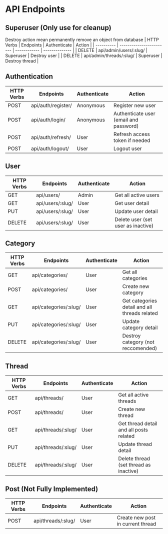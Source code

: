 # API Endpoints
## Superuser (Only use for cleanup)
Destroy action mean permanently remove an object from database
| HTTP Verbs | Endpoints                | Authenticate | Action         |
| ---------- | ------------------------ | ------------ | -------------- |
| DELETE     | api/admin/users/:slug/   | Superuser    | Destroy user   |
| DELETE     | api/admin/threads/:slug/ | Superuser    | Destroy thread |
## Authentication
| HTTP Verbs | Endpoints          | Authenticate | Action                                 |
| ---------- | ------------------ | ------------ | -------------------------------------- |
| POST       | api/auth/register/ | Anonymous    | Register new user                      |
| POST       | api/auth/login/    | Anonymous    | Authenticate user (email and password) |
| POST       | api/auth/refresh/  | User         | Refresh access token if needed         |
| POST       | api/auth/logout/   | User         | Logout user                            |
## User
| HTTP Verbs | Endpoints        | Authenticate | Action                             |
| ---------- | ---------------- | ------------ | ---------------------------------- |
| GET        | api/users/       | Admin        | Get all active users               |
| GET        | api/users/:slug/ | User         | Get user detail                    |
| PUT        | api/users/:slug/ | User         | Update user detail                 |
| DELETE     | api/users/:slug/ | User         | Delete user (set user as inactive) |
## Category
| HTTP Verbs | Endpoints             | Authenticate | Action                                        |
| ---------- | --------------------- | ------------ | --------------------------------------------- |
| GET        | api/categories/       | User         | Get all categories                            |
| POST       | api/categories/       | User         | Create new category                           |
| GET        | api/categories/:slug/ | User         | Get categories detail and all threads related |
| PUT        | api/categories/:slug/ | User         | Update category detail                        |
| DELETE     | api/categories/:slug/ | User         | Destroy category (not reccomended)            |
## Thread
| HTTP Verbs | Endpoints          | Authenticate | Action                                  |
| ---------- | ------------------ | ------------ | --------------------------------------- |
| GET        | api/threads/       | User         | Get all active threads                  |
| POST       | api/threads/       | User         | Create new thread                       |
| GET        | api/threads/:slug/ | User         | Get thread detail and all posts related |
| PUT        | api/threads/:slug/ | User         | Update thread detail                    |
| DELETE     | api/threads/:slug/ | User         | Delete thread (set thread as inactive)  |
## Post (Not Fully Implemented)
| HTTP Verbs | Endpoints          | Authenticate | Action                            |
| ---------- | ------------------ | ------------ | --------------------------------- |
| POST       | api/threads/:slug/ | User         | Create new post in current thread |

<!-- | GET        | api/:thread/posts/          | User         | Get all posts                           |
| POST       | api/:thread/posts/          | User         | Create a new post in specified thread   |
| GET        | api/:thread/posts/:post_id/ | User         | Get post in specified thread            |
| PUT        | api/:thread/posts/:post_id/ | User         | Update post content in specified thread |
| DELETE     | api/:thread/posts/:post_id/ | User         | Delete post content in specified thread | -->
